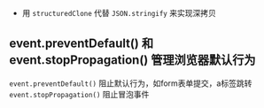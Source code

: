- 用 `structuredClone` 代替 `JSON.stringify` 来实现深拷贝

## event.preventDefault() 和 event.stopPropagation() 管理浏览器默认行为
`event.preventDefault()` 阻止默认行为，如form表单提交，a标签跳转
`event.stopPropagation()` 阻止冒泡事件